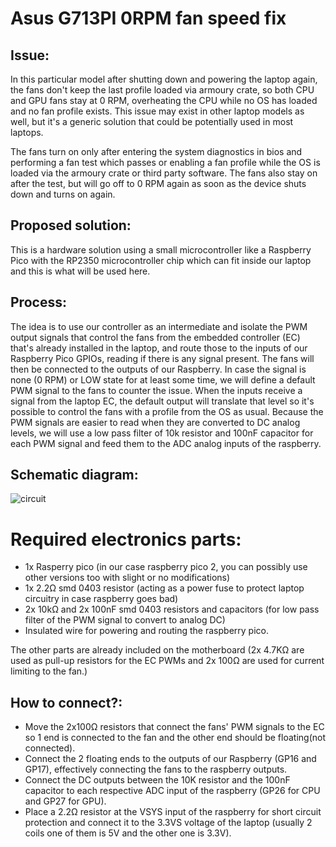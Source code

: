 # Asus G713PI 0RPM fan speed fix
## Issue: 
In this particular model after shutting down and powering the laptop again, the fans don't keep the last profile loaded via armoury crate, so both CPU and GPU fans stay at 0 RPM, overheating the CPU while no OS has loaded and no fan profile exists. This issue may exist in other laptop models as well, but it's a generic solution that could be potentially used in most laptops.

The fans turn on only after entering the system diagnostics in bios and performing a fan test which passes or enabling a fan profile while the OS is loaded via the armoury crate or third party software. The fans also stay on after the test, but will go off to 0 RPM again as soon as the device shuts down and turns on again.

## Proposed solution: 
This is a hardware solution using a small microcontroller like a Raspberry Pico with the RP2350 microcontroller chip which can fit inside our laptop and this is what will be used here.

## Process:
The idea is to use our controller as an intermediate and isolate the PWM output signals that control the fans from the embedded controller (EC) that's already installed in the laptop, and route those to the inputs of our Raspberry Pico GPIOs, reading if there is any signal present. The fans will then be connected to the outputs of our Raspberry. In case the signal is none (0 RPM) or LOW state for at least some time, we will define a default PWM signal to the fans to counter the issue. When the inputs receive a signal from the laptop EC, the default output will translate that level so it's possible to control the fans with a profile from the OS as usual. Because the PWM signals are easier to read when they are converted to DC analog levels, we will use a low pass filter of 10k resistor and 100nF capacitor for each PWM signal and feed them to the ADC analog inputs of the raspberry.

## Schematic diagram:
![circuit](https://github.com/user-attachments/assets/910a01e1-f0f8-460f-9a99-8c4ae0b4c07d)

# Required electronics parts:
* 1x Rasperry pico (in our case raspberry pico 2, you can possibly use other versions too with slight or no modifications)  
* 1x 2.2Ω smd 0403 resistor (acting as a power fuse to protect laptop circuitry in case raspberry goes bad)  
* 2x 10kΩ and 2x 100nF smd 0403 resistors and capacitors (for low pass filter of the PWM signal to convert to analog DC)  
* Insulated wire for powering and routing the raspberry pico.  
  
The other parts are already included on the motherboard (2x 4.7ΚΩ are used as pull-up resistors for the EC PWMs and 2x 100Ω are used for current limiting to the fan.)  

## How to connect?:
* Move the 2x100Ω resistors that connect the fans' PWM signals to the EC so 1 end is connected to the fan and the other end should be floating(not connected).  
* Connect the 2 floating ends to the outputs of our Raspberry (GP16 and GP17), effectively connecting the fans to the raspberry outputs. 
* Connect the DC outputs between the 10K resistor and the 100nF capacitor to each respective ADC input of the raspberry (GP26 for CPU and GP27 for GPU).
* Place a 2.2Ω resistor at the VSYS input of the raspberry for short circuit protection and connect it to the 3.3VS voltage of the laptop (usually 2 coils one of them is 5V and the other one is 3.3V).
